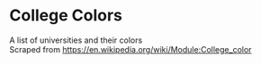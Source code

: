 # College Colors
A list of universities and their colors  
Scraped from https://en.wikipedia.org/wiki/Module:College_color
